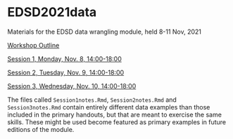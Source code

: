 # EDSD2021data

Materials for the EDSD data wrangling module, held 8-11 Nov, 2021

[Workshop Outline](https://timriffe.github.io/EDSD2021data)

[Session 1, Monday, Nov. 8, 14:00-18:00](https://timriffe.github.io/EDSD2021data/Session1)

[Session 2, Tuesday, Nov. 9, 14:00-18:00](https://timriffe.github.io/EDSD2021data/Session2)

[Session 3, Wednesday, Nov. 10, 14:00-18:00](https://timriffe.github.io/EDSD2021data/Session3)


The files called `Session1notes.Rmd`, `Session2notes.Rmd` and `Session3notes.Rmd` contain entirely different data examples than those included in the primary handouts, but that are meant to exercise the same skills. These might be used become featured as primary examples in future editions of the module.
